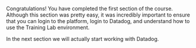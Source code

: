 Congratulations! You have completed the first section of the course. Although this section was pretty easy, it was incredibly important to ensure that you can login to the platform, login to Datadog, and understand how to use the Training Lab environment.

In the next section we will actually start working with Datadog.

